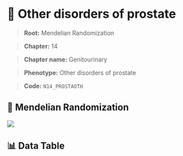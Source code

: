 # 🧪 Other disorders of prostate

> **Root:** Mendelian Randomization

> **Chapter:** 14  

> **Chapter name:** Genitourinary

> **Phenotype:** Other disorders of prostate  

> **Code:** `N14_PROSTAOTH`

## 🧬 Mendelian Randomization  

<img src="/MR/Figures/Forward/N14_PROSTAOTH.png"/>

## 📊 Data Table

<CsvTableMRF src="/public/MR/Data/Forward/N14_PROSTAOTH.csv"/>

